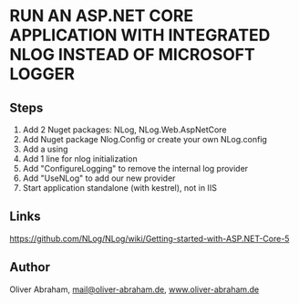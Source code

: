 ﻿# RUN AN ASP.NET CORE APPLICATION WITH INTEGRATED NLOG INSTEAD OF MICROSOFT LOGGER

## Steps
   1. Add 2 Nuget packages: NLog, NLog.Web.AspNetCore
   2. Add Nuget package Nlog.Config or create your own NLog.config
   3. Add a using
   4. Add 1 line for nlog initialization
   5. Add "ConfigureLogging" to remove the internal log provider
   6. Add "UseNLog" to add our new provider
   7. Start application standalone (with kestrel), not in IIS

## Links
https://github.com/NLog/NLog/wiki/Getting-started-with-ASP.NET-Core-5


## Author
Oliver Abraham, mail@oliver-abraham.de, www.oliver-abraham.de
